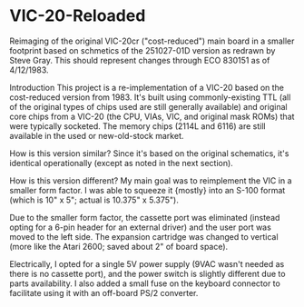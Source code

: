# VIC-20-Reloaded
Reimaging of the original VIC-20cr ("cost-reduced") main board in a smaller footprint based
on schmetics of the 251027-01D version as redrawn by Steve Gray. This should represent
changes through ECO 830151 as of 4/12/1983.

Introduction
This project is a re-implementation of a VIC-20 based on the cost-reduced version from 1983.
It's built using commonly-existing TTL (all of the original types of chips used are still 
generally available) and original core chips from a VIC-20 (the CPU, VIAs, VIC, and original
mask ROMs) that were typically socketed. The memory chips (2114L and 6116) are still available
in the used or new-old-stock market. 

How is this version similar?
Since it's based on the original schematics, it's identical operationally (except as noted
in the next section).

How is this version different?
My main goal was to reimplement the VIC in a smaller form factor. I was able to squeeze it
{mostly} into an S-100 format (which is 10" x 5"; actual is 10.375" x 5.375"). 

Due to the smaller form factor, the cassette port was eliminated (instead opting for a 
6-pin header for an external driver) and the user port was moved to the left side. The 
expansion cartridge was changed to vertical (more like the Atari 2600; saved about 2" of 
board space).

Electrically, I opted for a single 5V power supply (9VAC wasn't needed as there is no
cassette port), and the power switch is slightly different due to parts availability.
I also added a small fuse on the keyboard connector to facilitate using it with an 
off-board PS/2 converter.

